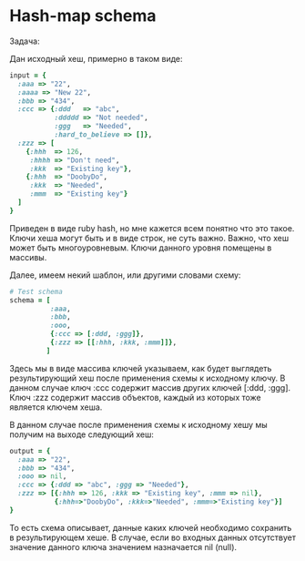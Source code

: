 Hash-map schema
======

Задача:

Дан исходный хеш, примерно в таком виде:

```ruby
input = {
  :aaa => "22",
  :aaaa => "New 22",
  :bbb => "434",
  :ccc => {:ddd   => "abc",
           :ddddd => "Not needed",
           :ggg   => "Needed",
           :hard_to_believe => []},
  :zzz => [
    {:hhh  => 126,
     :hhhh => "Don't need",
     :kkk  => "Existing key"},
    {:hhh  => "DoobyDo",
     :kkk  => "Needed",
     :mmm  => "Existing key"}
  ]
}
```

Приведен в виде ruby hash, но мне кажется всем понятно что это такое.
Ключи хеша могут быть и в виде строк, не суть важно. Важно, что хеш может быть многоуровневым. Ключи данного уровня помещены в массивы.

Далее, имеем некий шаблон, или другими словами схему:

```ruby
# Test schema
schema = [
          :aaa,
          :bbb,
          :ooo,
          {:ccc => [:ddd, :ggg]},
          {:zzz => [[:hhh, :kkk, :mmm]]},
         ]
```

Здесь мы в виде массива ключей указываем, как будет выглядеть результирующий хеш после применения схемы к исходному ключу. В данном случае ключ :ccc содержит массив других ключей [:ddd, :ggg]. Ключ :zzz содержит массив объектов, каждый из которых тоже является ключем хеша.

В данном случае после применения схемы к исходному хешу мы получим на выходе следующий хеш:

```ruby
output = {
  :aaa => "22",
  :bbb => "434",
  :ooo => nil,
  :ccc => {:ddd => "abc", :ggg => "Needed"},
  :zzz => [{:hhh => 126, :kkk => "Existing key", :mmm => nil},
           {:hhh=>"DoobyDo", :kkk=>"Needed", :mmm=>"Existing key"}]
}
```

То есть схема описывает, данные каких ключей необходимо сохранить в результирующем хеше. В случае, если во входных данных отсутствует значение данного ключа значением назначается nil (null).
